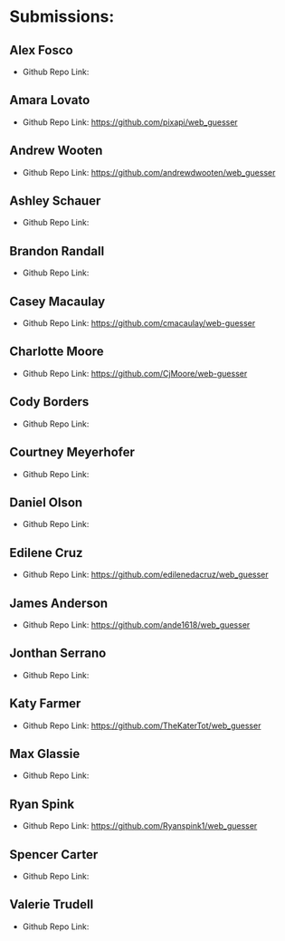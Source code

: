 # Submissions:

## Alex Fosco

* Github Repo Link:

## Amara Lovato

* Github Repo Link: https://github.com/pixapi/web_guesser

## Andrew Wooten

* Github Repo Link: https://github.com/andrewdwooten/web_guesser

## Ashley Schauer

* Github Repo Link:

## Brandon Randall

* Github Repo Link:

## Casey Macaulay

* Github Repo Link: https://github.com/cmacaulay/web-guesser

## Charlotte Moore

* Github Repo Link: https://github.com/CjMoore/web-guesser

## Cody Borders

* Github Repo Link:

## Courtney Meyerhofer

* Github Repo Link:

## Daniel Olson

* Github Repo Link:

## Edilene Cruz

* Github Repo Link: https://github.com/edilenedacruz/web_guesser

## James Anderson

* Github Repo Link: https://github.com/ande1618/web_guesser

## Jonthan Serrano

* Github Repo Link:

## Katy Farmer

* Github Repo Link: https://github.com/TheKaterTot/web_guesser

## Max Glassie

* Github Repo Link:

## Ryan Spink

* Github Repo Link: https://github.com/Ryanspink1/web_guesser

## Spencer Carter

* Github Repo Link:

## Valerie Trudell

* Github Repo Link:
